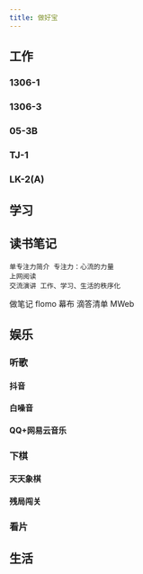```yaml
---
title: 做好宝
---
```


## 工作
### 1306-1
### 1306-3
### 05-3B
### TJ-1
### LK-2(A)
## 学习
## 读书笔记
    单专注力简介 ​专注力：心流的力量​
    上网阅读
    交流演讲 ​工作、学习、生活的秩序化​
做笔记
    flomo
    幕布
    滴答清单
    MWeb
## 娱乐
### 听歌
#### 抖音
#### 白噪音
#### QQ+网易云音乐
### 下棋
#### 天天象棋
#### 残局闯关
### 看片
## 生活
